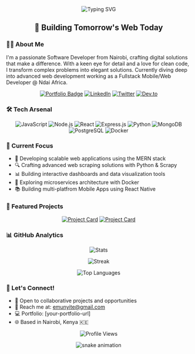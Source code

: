 <div align="center">
  <img src="https://readme-typing-svg.demolab.com?font=Fira+Code&size=32&duration=2800&pause=2000&color=A9FEF7&center=true&vCenter=true&width=940&lines=Hey+there%2C+I'm+Emmanuel+Munyite+%F0%9F%91%8B;Full-Stack+Developer+and+Software+Engineer;Building+Innovative+Solutions+from+Nairobi%2C+Kenya" alt="Typing SVG" />
</div>

<h2 align="center">🚀 Building Tomorrow's Web Today</h2>

### 👨‍💻 About Me

I'm a passionate Software Developer from Nairobi, crafting digital solutions that make a difference. With a keen eye for detail and a love for clean code, I transform complex problems into elegant solutions. Currently diving deep into advanced web development working as a Fullstack Mobile/Web Developer @ Ndai Africa.

<div align="center">
  
  [![Portfolio Badge](https://img.shields.io/badge/Portfolio-255E63?style=for-the-badge&logo=About.me&logoColor=white)](https://your-portfolio-url)
  [![LinkedIn](https://img.shields.io/badge/LinkedIn-0077B5?style=for-the-badge&logo=linkedin&logoColor=white)](https://www.linkedin.com/in/munyite)
  [![Twitter](https://img.shields.io/badge/Twitter-1DA1F2?style=for-the-badge&logo=twitter&logoColor=white)](https://twitter.com/emunyite)
  [![Dev.to](https://img.shields.io/badge/dev.to-0A0A0A?style=for-the-badge&logo=devdotto&logoColor=white)](https://dev.to/munyite001)
  
</div>

### 🛠️ Tech Arsenal

<div align="center">
  
  ![JavaScript](https://img.shields.io/badge/JavaScript-F7DF1E?style=for-the-badge&logo=javascript&logoColor=black)
  ![Node.js](https://img.shields.io/badge/Node.js-43853D?style=for-the-badge&logo=node.js&logoColor=white)
  ![React](https://img.shields.io/badge/React-20232A?style=for-the-badge&logo=react&logoColor=61DAFB)
  ![Express.js](https://img.shields.io/badge/Express.js-404D59?style=for-the-badge)
  ![Python](https://img.shields.io/badge/Python-14354C?style=for-the-badge&logo=python&logoColor=white)
  ![MongoDB](https://img.shields.io/badge/MongoDB-4EA94B?style=for-the-badge&logo=mongodb&logoColor=white)
  ![PostgreSQL](https://img.shields.io/badge/PostgreSQL-316192?style=for-the-badge&logo=postgresql&logoColor=white)
  ![Docker](https://img.shields.io/badge/Docker-2496ED?style=for-the-badge&logo=docker&logoColor=white)
  
</div>

### 🎯 Current Focus

- 🌟 Developing scalable web applications using the MERN stack
- 🔍 Crafting advanced web scraping solutions with Python & Scrapy
- 📊 Building interactive dashboards and data visualization tools
- 🚀 Exploring microservices architecture with Docker
- 📚 Building multi-platfrom Mobile Apps using React Native

### 💼 Featured Projects

<div align="center">
  
  [![Project Card](https://github-readme-stats.vercel.app/api/pin/?username=munyite001&repo=https://github.com/munyite001/VROOM-V2-NODE.git&theme=tokyonight)](https://github.com/munyite001/VROOM-V2-NODE.git)
  [![Project Card](https://github-readme-stats.vercel.app/api/pin/?username=munyite001&repo=https://github.com/munyite001/OVERSEAS-EMPLOYEE-TRACKING-AND-MANAGEMENT-SYSTEM.git&theme=tokyonight)](https://github.com/munyite001/OVERSEAS-EMPLOYEE-TRACKING-AND-MANAGEMENT-SYSTEM.git)
  
</div>

### 📊 GitHub Analytics

<div align="center">
  
  ![Stats](https://github-readme-stats.vercel.app/api?username=munyite001&show_icons=true&theme=tokyonight)
  
  ![Streak](https://github-readme-streak-stats.herokuapp.com/?user=munyite001&theme=tokyonight)
  
  ![Top Languages](https://github-readme-stats.vercel.app/api/top-langs/?username=munyite001&layout=compact&theme=tokyonight)
  
</div>

### 🤝 Let's Connect!

- 💼 Open to collaborative projects and opportunities
- 📧 Reach me at: emunyite@gmail.com
- 💻 Portfolio: [your-portfolio-url]
- 🌐 Based in Nairobi, Kenya 🇰🇪

<div align="center">
  
  ![Profile Views](https://komarev.com/ghpvc/?username=munyite001&color=blueviolet)
  
  <img src="https://github.com/munyite001/munyite001/blob/output/github-contribution-grid-snake.svg" alt="snake animation" />
  
</div>
